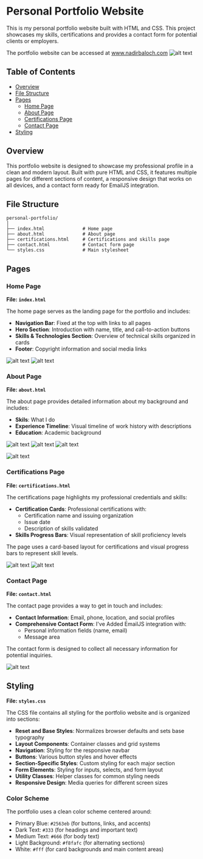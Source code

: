 # Personal Portfolio Website

This is my  personal portfolio website built with HTML and CSS. This project showcases my  skills, certifications and provides a contact form for potential clients or employers.

The portfolio website can be accessed at www.nadirbaloch.com
![alt text](images/image-1.png)

## Table of Contents

- [Overview](#overview)
- [File Structure](#file-structure)
- [Pages](#pages)
  - [Home Page](#home-page)
  - [About Page](#about-page)
  - [Certifications Page](#certifications-page)
  - [Contact Page](#contact-page)
- [Styling](#styling)


## Overview

This portfolio website is designed to showcase my professional profile in a clean and modern layout. Built with pure HTML and CSS, it features multiple pages for different sections of content, a responsive design that works on all devices, and a contact form ready for EmailJS integration.

## File Structure

```
personal-portfolio/
│
├── index.html              # Home page
├── about.html              # About page
├── certifications.html     # Certifications and skills page
├── contact.html            # Contact form page
└── styles.css              # Main stylesheet
```

## Pages

### Home Page

**File: `index.html`**

The home page serves as the landing page for the portfolio and includes:

- **Navigation Bar**: Fixed at the top with links to all pages
- **Hero Section**: Introduction with name, title, and call-to-action buttons
- **Skills & Technologies Section**: Overview of technical skills organized in cards
- **Footer**: Copyright information and social media links

![alt text](images/image-2.png)
![alt text](images/image-3.png)

### About Page

**File: `about.html`**

The about page provides detailed information about my background and includes:

- **Skils**: What I do
- **Experience Timeline**: Visual timeline of work history with descriptions
- **Education**: Academic background 

![alt text](images/image-5.png)
![alt text](images/image-6.png)
![alt text](images/image-7.png)

![alt text](images/image-8.png)



### Certifications Page

**File: `certifications.html`**

The certifications page highlights my professional credentials and skills:

- **Certification Cards**: Professional certifications with:
  - Certification name and issuing organization
  - Issue date
  - Description of skills validated
- **Skills Progress Bars**: Visual representation of skill proficiency levels

The page uses a card-based layout for certifications and visual progress bars to represent skill levels.

![alt text](images/image-9.png)
![alt text](images/image-10.png)

### Contact Page

**File: `contact.html`**

The contact page provides a way to get in touch and includes:

- **Contact Information**: Email, phone, location, and social profiles
- **Comprehensive Contact Form**: I've Added EmailJS integration with:
  - Personal information fields (name, email)
  - Message area

The contact form is designed to collect all necessary information for potential  inquiries.


![alt text](images/image-11.png)

## Styling

**File: `styles.css`**

The CSS file contains all styling for the portfolio website and is organized into sections:

- **Reset and Base Styles**: Normalizes browser defaults and sets base typography
- **Layout Components**: Container classes and grid systems
- **Navigation**: Styling for the responsive navbar
- **Buttons**: Various button styles and hover effects
- **Section-Specific Styles**: Custom styling for each major section
- **Form Elements**: Styling for inputs, selects, and form layout
- **Utility Classes**: Helper classes for common styling needs
- **Responsive Design**: Media queries for different screen sizes

### Color Scheme

The portfolio uses a clean color scheme centered around:
- Primary Blue: `#2563eb` (for buttons, links, and accents)
- Dark Text: `#333` (for headings and important text)
- Medium Text: `#666` (for body text)
- Light Background: `#f8fafc` (for alternating sections)
- White: `#fff` (for card backgrounds and main content areas)

